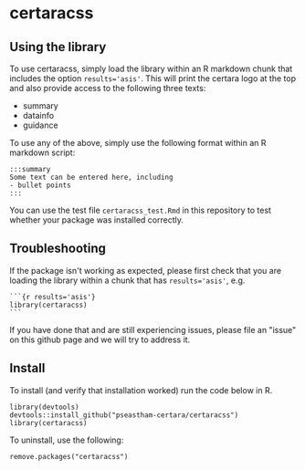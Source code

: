 # certaracss

## Using the library

To use certaracss, simply load the library within an R markdown chunk that includes the option `results='asis'`. 
This will print the certara logo at the top and also provide access to the following three texts:

- summary
- datainfo
- guidance

To use any of the above, simply use the following format within an R markdown script:

```
:::summary
Some text can be entered here, including
- bullet points
:::
```

You can use the test file `certaracss_test.Rmd` in this repository to test whether your package was installed correctly.

## Troubleshooting

If the package isn't working as expected, please first check that you are loading the library within a chunk that has `results='asis'`, e.g.

````
```{r results='asis'}
library(certaracss)
```
````

If you have done that and are still experiencing issues, please file an "issue" on this github page and we will try to address it.

## Install

To install (and verify that installation worked) run the code below in R.

```
library(devtools)
devtools::install_github("pseastham-certara/certaracss")
library(certaracss)
```

To uninstall, use the following:

```
remove.packages("certaracss")
```

